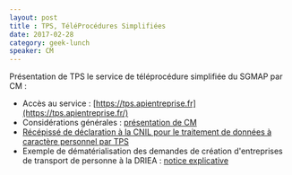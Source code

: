 ```yaml
---
layout: post
title : TPS, TéléProcédures Simplifiées 
date: 2017-02-28
category: geek-lunch
speaker: CM
---
```


Présentation de TPS le service de téléprocédure simplifiée du SGMAP par CM :  
- Accès au service : [https://tps.apientreprise.fr](https://tps.apientreprise.fr/)
- Considérations générales : [présentation de CM](numerique/media/20170228_MOD3_Presentation_de_TPS_pour_geek_lunch.odp)
- [Récépissé de déclaration à la CNIL pour le traitement de données à caractère personnel par TPS]()
- Exemple de dématérialisation des demandes de création d'entreprises de transport de personne à la DRIEA : [notice explicative]()

